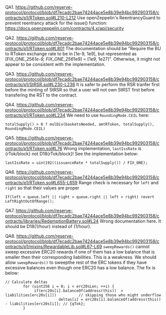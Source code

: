 QA1. https://github.com/reserve-protocol/protocol/blob/df7ecadc2bae74244ace5e8b39e94bc992903158/contracts/p1/RToken.sol#L210-L212
Use openZeppelin's ReentrancyGuard to prevent reentrancy attack for the issue() function:
https://docs.openzeppelin.com/contracts/4.x/api/security

QA2. https://github.com/reserve-protocol/protocol/blob/df7ecadc2bae74244ace5e8b39e94bc992903158/contracts/p1/RToken.sol#L801
The documentation should be "Require the BU to RToken exchange rate to be in [1e-9, 1e9], but represented as 
[FIX_ONE_256*1e-9, FIX_ONE_256*1e9] =  [1e9, 1e27]". Otherwise, it might not appear to be consistent with the implementation.
 
QA3. https://github.com/reserve-protocol/protocol/blob/df7ecadc2bae74244ace5e8b39e94bc992903158/contracts/p1/StRSR.sol#L230-L236
It is safer to perform the RSR tranfer first before the minting of StRSR so that a user will not own StRST first before transfering the RST to the contract.

QA4. https://github.com/reserve-protocol/protocol/blob/df7ecadc2bae74244ace5e8b39e94bc992903158/contracts/p1/RToken.sol#L234
We need to use ``RoundingMode.CEIL`` here:
```
totalSupply() > 0 ? mulDiv(basketsNeeded, amtRToken, totalSupply(), RoundingMode.CEIL)

``` 

QA5. https://github.com/reserve-protocol/protocol/blob/df7ecadc2bae74244ace5e8b39e94bc992903158/contracts/p1/RToken.sol#L76
Wrong implementation, ``lastIssRate`` is {rTok/block} not D18{rTok/block}! See the implementation below: 
```
lastIssRate = uint192((issuanceRate * totalSupply()) / FIX_ONE);

```

QA6. https://github.com/reserve-protocol/protocol/blob/df7ecadc2bae74244ace5e8b39e94bc992903158/contracts/p1/RToken.sol#L655-L659
Range check is necessary for ``left`` and ``right`` so that their values are proper
```
If(left < queue.left || right > queue.right || left > right) revert LeftRightOutOfRange();

```

QA7. https://github.com/reserve-protocol/protocol/blob/df7ecadc2bae74244ace5e8b39e94bc992903158/contracts/libraries/RedemptionBattery.sol#L24
Wrong documentation here. It should be D18{1/hour} instead of {1/hour}. 


QA8. https://github.com/reserve-protocol/protocol/blob/df7ecadc2bae74244ace5e8b39e94bc992903158/contracts/p1/mixins/RewardableLib.sol#L67-L69
``sweepRewards()`` cannot sweep excessive ERC20 rewards if one of them has a low balance that is smaller then their corresponding liabilities. This is a weakness. We should allow ``sweepRewards()`` to sweepthe rest of the ERC tokens if they have excessive balances even though one ERC20 has a low balance. The fix is below:
```
// Calculate deltas
        for (uint256 i = 0; i < erc20sLen; ++i) {
             if(erc20s[i].balanceOf(address(this))  >   liabilities[erc20s[i]])          // skipping those who might underflow
                        deltas[i] = erc20s[i].balanceOf(address(this)) - liabilities[erc20s[i]]; // {qTok}; 
        }

```
